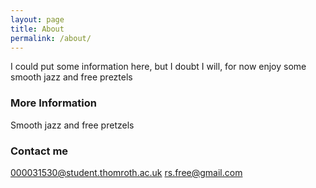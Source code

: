 ```yaml
---
layout: page
title: About
permalink: /about/
---
```


I could put some information here, but I doubt I will, for now enjoy some smooth jazz and free preztels

### More Information

Smooth jazz and free pretzels

### Contact me

[000031530@student.thomroth.ac.uk](mailto:000031530@student.thomroth.ac.uk)
[rs.free@gmail.com](mailto:rs.frere@gmail.com)
